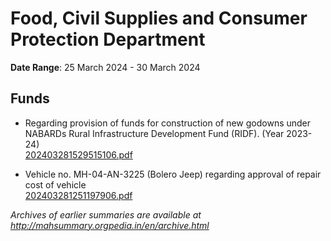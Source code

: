 # Food, Civil Supplies and Consumer Protection Department

**Date Range**: 25 March 2024 - 30 March 2024


## Funds
- Regarding provision of funds for construction of new godowns under NABARDs Rural Infrastructure Development Fund (RIDF). (Year 2023-24)\
  [202403281529515106.pdf](https://gr.maharashtra.gov.in/Site/Upload/Government%20Resolutions/English/202403281529515106.pdf)

- Vehicle no. MH-04-AN-3225 (Bolero Jeep) regarding approval of repair cost of vehicle\
  [202403281251197906.pdf](https://gr.maharashtra.gov.in/Site/Upload/Government%20Resolutions/English/202403281251197906.pdf)


*Archives of earlier summaries are available at http://mahsummary.orgpedia.in/en/archive.html*